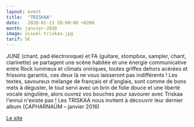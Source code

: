 ```yaml
---
layout: event
title:  "TRISKAA"
date:   2020-01-11 20:00:00 +0200
month: janvier-2020
image: visuel-triskaa.jpg
tarif: 5€
---
```


JUNE (chant, pad électronique) et FA (guitare, stompbox, sampler, chant, clarinette) se partagent une scène habitée et une énergie communicative entre Rock lumineux et climats oniriques, toutes griffes dehors acérées et frissons garantis, ces deux là ne vous laisseront pas indifférents ! Les textes, savoureux mélange de français et d'anglais, sont comme de bons mets à déguster, le tout servi avec un brin de folie douce et une liberté vocale singulière, alors ouvrez vos bouches pour savourer avec Triskaa l'ennui n'existe pas ! Les TRISKAA nous invitent à découvrir leur dernier album (CAPHARNAÜM – janvier 2016)

[Le site](http://www.triskaa.com)
